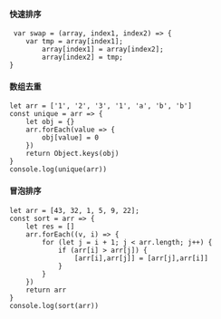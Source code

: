 #### 快速排序
     var swap = (array, index1, index2) => {
        var tmp = array[index1];
            array[index1] = array[index2];
            array[index2] = tmp;
    }

#### 数组去重
    let arr = ['1', '2', '3', '1', 'a', 'b', 'b']
    const unique = arr => {
        let obj = {}
        arr.forEach(value => {
            obj[value] = 0
        })
        return Object.keys(obj)
    }
    console.log(unique(arr))

#### 冒泡排序
    let arr = [43, 32, 1, 5, 9, 22];
    const sort = arr => {
        let res = []
        arr.forEach((v, i) => {
            for (let j = i + 1; j < arr.length; j++) {
                if (arr[i] > arr[j]) {
                    [arr[i],arr[j]] = [arr[j],arr[i]]
                }
            }
        })
        return arr
    }
    console.log(sort(arr))